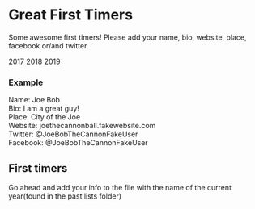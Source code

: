 ﻿# Great First Timers

Some awesome first timers! Please add your name, bio, website, place, facebook or/and twitter.

[2017](past-lists/2017.md)
[2018](past-lists/2018.md)
[2019](past-lists/2019.md)

### Example 

Name: Joe Bob  
Bio: I am a great guy!  
Place: City of the Joe  
Website: joethecannonball.fakewebsite.com  
Twitter: @JoeBobTheCannonFakeUser  
Facebook: @JoeBobTheCannonFakeUser

## First timers
Go ahead and add your info to the file with the name of the current year(found in the past lists folder)
